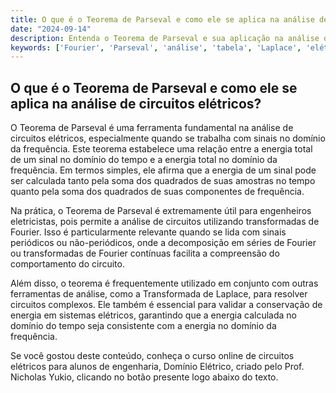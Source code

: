```yaml
---
title: O que é o Teorema de Parseval e como ele se aplica na análise de circuitos elétricos?
date: "2024-09-14"
description: Entenda o Teorema de Parseval e sua aplicação na análise de circuitos elétricos.
keywords: ['Fourier', 'Parseval', 'análise', 'tabela', 'Laplace', 'elétrico', 'Função']
---
```


## O que é o Teorema de Parseval e como ele se aplica na análise de circuitos elétricos?

O Teorema de Parseval é uma ferramenta fundamental na análise de circuitos elétricos, especialmente quando se trabalha com sinais no domínio da frequência. Este teorema estabelece uma relação entre a energia total de um sinal no domínio do tempo e a energia total no domínio da frequência. Em termos simples, ele afirma que a energia de um sinal pode ser calculada tanto pela soma dos quadrados de suas amostras no tempo quanto pela soma dos quadrados de suas componentes de frequência.

Na prática, o Teorema de Parseval é extremamente útil para engenheiros eletricistas, pois permite a análise de circuitos utilizando transformadas de Fourier. Isso é particularmente relevante quando se lida com sinais periódicos ou não-periódicos, onde a decomposição em séries de Fourier ou transformadas de Fourier contínuas facilita a compreensão do comportamento do circuito.

Além disso, o teorema é frequentemente utilizado em conjunto com outras ferramentas de análise, como a Transformada de Laplace, para resolver circuitos complexos. Ele também é essencial para validar a conservação de energia em sistemas elétricos, garantindo que a energia calculada no domínio do tempo seja consistente com a energia no domínio da frequência.

Se você gostou deste conteúdo, conheça o curso online de circuitos elétricos para alunos de engenharia, Domínio Elétrico, criado pelo Prof. Nicholas Yukio, clicando no botão presente logo abaixo do texto.